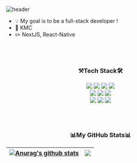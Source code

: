 ![header](https://capsule-render.vercel.app/api?type=Waving&text=HELLO!!)

<ul>
  <li>💡 My goal is to be a full-stack developer !</li>
  <li>💼 KMC</li>
  <li>✏️ NextJS, React-Native</li>
</ul>

<br><br>

<div align="center">
  <h3>⚒️Tech Stack🛠️</h3>
  
  <img src="https://img.shields.io/badge/html5-E34F26?style=for-the-badge&logo=HTML5&logoColor=white">
  <img src="https://img.shields.io/badge/css3-1572B6?style=for-the-badge&logo=CSS3&logoColor=white">
  <img src="https://img.shields.io/badge/javascript-F7DF1E?style=for-the-badge&logo=javascript&logoColor=black">
  <img src="https://img.shields.io/badge/jquery-0769AD?style=for-the-badge&logo=JQuery&logoColor=white">
  <br>
  <img src="https://img.shields.io/badge/react-61DAFB?style=for-the-badge&logo=React&logoColor=black">
  <img src="https://img.shields.io/badge/typescript-3178C6?style=for-the-badge&logo=TypeScript&logoColor=white">
  <img src="https://img.shields.io/badge/next.js-000000?style=for-the-badge&logo=NextdotJS&logoColor=white">
  <br>
  <img src="https://img.shields.io/badge/spring boot-6DB33F?style=for-the-badge&logo=SpringBoot&logoColor=white">
  <img src="https://img.shields.io/badge/amazon aws-232F3E?style=for-the-badge&logo=AmazonAWS&logoColor=white">  
  <img src="https://img.shields.io/badge/mysql-4479A1?style=for-the-badge&logo=MySQL&logoColor=white">
</div>

<br><br>

<div align="center">
  <h3>📊My GitHub Stats📊</h3>

  | <a href="https://github.com/anuraghazra/github-readme-stats"><img align="center" src="https://github-readme-stats.vercel.app/api?username=rlawo32&show_icons=true&include_all_commits=true&theme=buefy&hide_border=true" alt="Anurag's github stats" /></a> | <a href="https://github.com/anuraghazra/github-readme-stats"><img align="center" src="https://github-readme-stats.vercel.app/api/top-langs/?username=rlawo32&layout=compact&theme=buefy&hide_border=true" /></a> |
| ------------- | ------------- |
</div>
<br>


